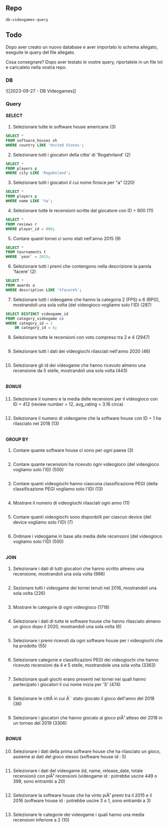 ## Repo
`db-videogames-query`

## Todo
Dopo aver creato un nuovo database e aver importato lo schema allegato, eseguite le query del file allegato.

Cosa consegnare?
Dopo aver testato le vostre query, riportatele in un file txt e caricatelo nella vostra repo.

### DB
![[2023-09-27 - DB Videogames]]

### Query
#### SELECT

1. Selezionare tutte le software house americane (3)
```sql
SELECT *
FROM software_houses sh
WHERE country LIKE 'United States';
```

2. Selezionare tutti i giocatori della citta'  di 'Rogahnland' (2)
```sql
SELECT *
FROM players p 
WHERE city LIKE 'Rogahnland';
```

3. Selezionare tutti i giocatori il cui nome finisce per "a" (220)
```sql
SELECT *
FROM players p 
WHERE name LIKE '%a';
```

4. Selezionare tutte le recensioni scritte dal giocatore con ID = 800 (11)
```sql
SELECT *
FROM reviews r 
WHERE player_id = 800;
```

5. Contare quanti tornei ci sono stati nell'anno 2015 (9)
```sql
SELECT *
FROM tournaments t 
WHERE `year` = 2015;
```

6. Selezionare tutti i premi che contengono nella descrizione la parola 'facere' (2)
```sql
SELECT *
FROM awards a 
WHERE description LIKE '%facere%';
```

7. Selezionare tutti i videogame che hanno la categoria 2 (FPS) o 6 (RPG), mostrandoli una sola volta (del videogioco vogliamo solo l'ID) (287)
```sql
SELECT DISTINCT videogame_id 
FROM category_videogame cv 
WHERE category_id = 2
	OR category_id = 6;
```

8. Selezionare tutte le recensioni con voto compreso tra 2 e 4 (2947)
```sql

```

9. Selezionare tutti i dati dei videogiochi rilasciati nell'anno 2020 (46)
```sql

```

10. Selezionare gli id dei videogame che hanno ricevuto almeno una recensione da 5 stelle, mostrandoli una sola volta (443)
```sql

```


##### BONUS
11. Selezionare il numero e la media delle recensioni per il videogioco con ID = 412 (review number = 12, avg_rating = 3.16 circa)
```sql

```

12. Selezionare il numero di videogame che la software house con ID = 1 ha rilasciato nel 2018 (13)
```sql

```


#### GROUP BY
1. Contare quante software house ci sono per ogni paese (3)
```sql

```

2. Contare quante recensioni ha ricevuto ogni videogioco (del videogioco vogliamo solo l'ID) (500)
```sql

```

3. Contare quanti videogiochi hanno ciascuna classificazione PEGI (della classificazione PEGI vogliamo solo l'ID) (13)
```sql

```

4. Mostrare il numero di videogiochi rilasciati ogni anno (11)
```sql

```

5. Contare quanti videogiochi sono disponbiili per ciascun device (del device vogliamo solo l'ID) (7)
```sql

```

6. Ordinare i videogame in base alla media delle recensioni (del videogioco vogliamo solo l'ID) (500)
```sql

```


#### JOIN
1. Selezionare i dati di tutti giocatori che hanno scritto almeno una recensione, mostrandoli una sola volta (996)
```sql

```

2. Sezionare tutti i videogame dei tornei tenuti nel 2016, mostrandoli una sola volta (226)
```sql

```

3. Mostrare le categorie di ogni videogioco (1718)
```sql

```

4. Selezionare i dati di tutte le software house che hanno rilasciato almeno un gioco dopo il 2020, mostrandoli una sola volta (6)
```sql

```

5. Selezionare i premi ricevuti da ogni software house per i videogiochi che ha prodotto (55)
```sql

```

6. Selezionare categorie e classificazioni PEGI dei videogiochi che hanno ricevuto recensioni da 4 e 5 stelle, mostrandole una sola volta (3363)
```sql

```

7. Selezionare quali giochi erano presenti nei tornei nei quali hanno partecipato i giocatori il cui nome inizia per 'S' (474)
```sql

```

8. Selezionare le cittÃ  in cui Ã¨ stato giocato il gioco dell'anno del 2018 (36)
```sql

```

9. Selezionare i giocatori che hanno giocato al gioco piÃ¹ atteso del 2018 in un torneo del 2019 (3306)
```sql

```


##### BONUS
10. Selezionare i dati della prima software house che ha rilasciato un gioco, assieme ai dati del gioco stesso (software house id : 5)
```sql

```

11. Selezionare i dati del videogame (id, name, release_date, totale recensioni) con piÃ¹ recensioni (videogame id : potrebbe uscire 449 o 398, sono entrambi a 20)
```sql

```

12. Selezionare la software house che ha vinto piÃ¹ premi tra il 2015 e il 2016 (software house id : potrebbe uscire 3 o 1, sono entrambi a 3)
```sql

```

13. Selezionare le categorie dei videogame i quali hanno una media recensioni inferiore a 2 (10)
```sql

```
